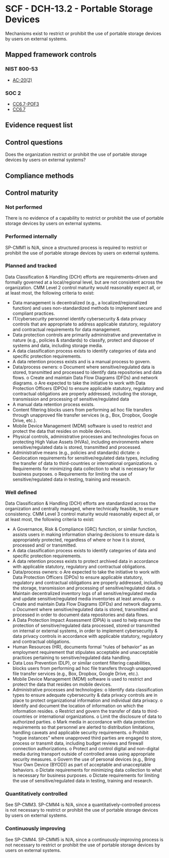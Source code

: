 # SCF - DCH-13.2 - Portable Storage Devices
Mechanisms exist to restrict or prohibit the use of portable storage devices by users on external systems.
## Mapped framework controls
### NIST 800-53
- [AC-20(2)](../nist80053/ac-20-2.md)

### SOC 2
- [CC6.7-POF3](../soc2/cc67-pof3.md)
- [CC6.7](../soc2/cc67.md)

## Evidence request list


## Control questions
Does the organization restrict or prohibit the use of portable storage devices by users on external systems?

## Compliance methods


## Control maturity
### Not performed
There is no evidence of a capability to restrict or prohibit the use of portable storage devices by users on external systems.

### Performed internally
SP-CMM1 is N/A, since a structured process is required to restrict or prohibit the use of portable storage devices by users on external systems.

### Planned and tracked
Data Classification & Handling (DCH) efforts are requirements-driven and formally governed at a local/regional level, but are not consistent across the organization. CMM Level 2 control maturity would reasonably expect all, or at least most, the following criteria to exist:
- Data management is decentralized (e.g., a localized/regionalized function) and uses non-standardized methods to implement secure and compliant practices.
- IT/cybersecurity personnel identify cybersecurity & data privacy controls that are appropriate to address applicable statutory, regulatory and contractual requirements for data management.
- Data protection controls are primarily administrative and preventative in nature (e.g., policies & standards) to classify, protect and dispose of systems and data, including storage media.
- A data classification process exists to identify categories of data and specific protection requirements.
- A data retention process exists and is a manual process to govern.
- Data/process owners:
o	Document where sensitive/regulated data is stored, transmitted and processed to identify data repositories and data flows.
o	Create and maintain Data Flow Diagrams (DFDs) and network diagrams.
o	Are expected to take the initiative to work with Data Protection Officers (DPOs) to ensure applicable statutory, regulatory and contractual obligations are properly addressed, including the storage, transmission and processing of sensitive/regulated data
- A manual data retention process exists.
- Content filtering blocks users from performing ad hoc file transfers through unapproved file transfer services (e.g., Box, Dropbox, Google Drive, etc.).
- Mobile Device Management (MDM) software is used to restrict and protect the data that resides on mobile devices.
- Physical controls, administrative processes and technologies focus on protecting High Value Assets (HVAs), including environments where sensitive/regulated data is stored, transmitted and processed.
- Administrative means (e.g., policies and standards) dictate:
o	Geolocation requirements for sensitive/regulated data types, including the transfer of data to third-countries or international organizations.
o	Requirements for minimizing data collection to what is necessary for business purposes.
o	Requirements for limiting the use of sensitive/regulated data in testing, training and research.

### Well defined
Data Classification & Handling (DCH) efforts are standardized across the organization and centrally managed, where technically feasible, to ensure consistency. CMM Level 3 control maturity would reasonably expect all, or at least most, the following criteria to exist:
- A Governance, Risk & Compliance (GRC) function, or similar function, assists users in making information sharing decisions to ensure data is appropriately protected, regardless of where or how it is stored, processed and/ or transmitted.
- A data classification process exists to identify categories of data and specific protection requirements.
- A data retention process exists to protect archived data in accordance with applicable statutory, regulatory and contractual obligations.
- Data/process owners:
o	Are expected to take the initiative to work with Data Protection Officers (DPOs) to ensure applicable statutory, regulatory and contractual obligations are properly addressed, including the storage, transmission and processing of sensitive/regulated data.
o	Maintain decentralized inventory logs of all sensitive/regulated media and update sensitive/regulated media inventories at least annually.
o	Create and maintain Data Flow Diagrams (DFDs) and network diagrams.
o	Document where sensitive/regulated data is stored, transmitted and processed in order to document data repositories and data flows.
- A Data Protection Impact Assessment (DPIA) is used to help ensure the protection of sensitive/regulated data processed, stored or transmitted on internal or external systems, in order to implement cybersecurity & data privacy controls in accordance with applicable statutory, regulatory and contractual obligations.
- Human Resources (HR), documents formal “rules of behavior” as an employment requirement that stipulates acceptable and unacceptable practices pertaining to sensitive/regulated data handling.
- Data Loss Prevention (DLP), or similar content filtering capabilities, blocks users from performing ad hoc file transfers through unapproved file transfer services (e.g., Box, Dropbox, Google Drive, etc.).
- Mobile Device Management (MDM) software is used to restrict and protect the data that resides on mobile devices.
- Administrative processes and technologies:
o	Identify data classification types to ensure adequate cybersecurity & data privacy controls are in place to protect organizational information and individual data privacy.
o	Identify and document the location of information on which the information resides.
o	Restrict and govern the transfer of data to third-countries or international organizations.
o	Limit the disclosure of data to authorized parties.
o	Mark media in accordance with data protection requirements so that personnel are alerted to distribution limitations, handling caveats and applicable security requirements.
o	Prohibit “rogue instances” where unapproved third parties are engaged to store, process or transmit data, including budget reviews and firewall connection authorizations.
o	Protect and control digital and non-digital media during transport outside of controlled areas using appropriate security measures.
o	Govern the use of personal devices (e.g., Bring Your Own Device (BYOD)) as part of acceptable and unacceptable behaviors.
o	Dictate requirements for minimizing data collection to what is necessary for business purposes.
o	Dictate requirements for limiting the use of sensitive/regulated data in testing, training and research.

### Quantitatively controlled
See SP-CMM3. SP-CMM4 is N/A, since a quantitatively-controlled process is not necessary to restrict or prohibit the use of portable storage devices by users on external systems.

### Continuously improving
See SP-CMM4. SP-CMM5 is N/A, since a continuously-improving process is not necessary to restrict or prohibit the use of portable storage devices by users on external systems.
